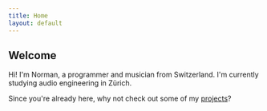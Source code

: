```yaml
---
title: Home
layout: default
---
```


## Welcome

Hi! I'm Norman, a programmer and musician from Switzerland. I'm currently studying audio engineering in Zürich.

Since you're already here, why not check out some of my [projects](projects.md)?
